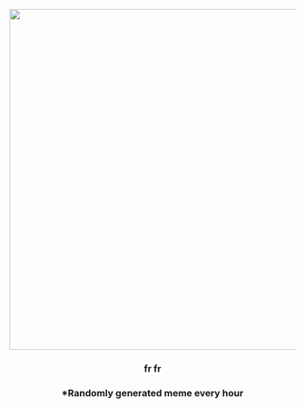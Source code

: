 <p align="center">
        <img src="https://i.redd.it/kr35zxnhqvs91.jpg" width="600" height="600">
        </p>
        <h3 align="center">fr fr</h3>
        <h3 align="center">*Randomly generated meme every hour</h3>
    